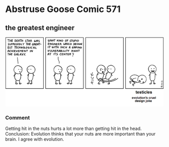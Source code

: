 # Abstruse Goose Comic 571
## the greatest engineer

![image](comics/50_percent_of_all_humans_have_a_serious_design_flaw.png)
### Comment
Getting hit in the nuts hurts a lot more than getting hit in the head. Conclusion: Evolution thinks that your nuts are more important than your brain. I agree with evolution.
